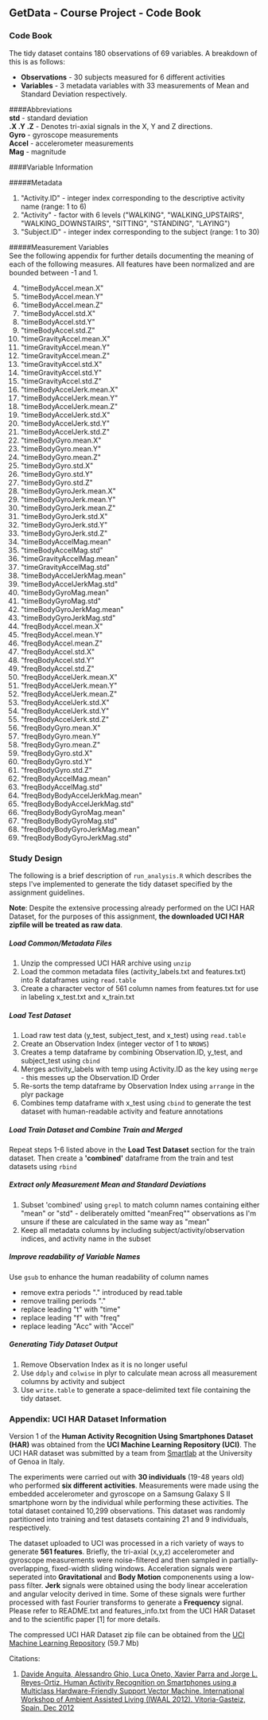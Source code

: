 ## GetData - Course Project - Code Book

### Code Book

The tidy dataset contains 180 observations of 69 variables. A breakdown of this is as follows:  
- **Observations** - 30 subjects measured for 6 different activities  
- **Variables** - 3 metadata variables with 33 measurements of Mean and Standard Deviation respectively.  

####Abbreviations  
**std** - standard deviation  
**.X .Y .Z** - Denotes tri-axial signals in the X, Y and Z directions.  
**Gyro** - gyroscope measurements  
**Accel** - accelerometer measurements  
**Mag** - magnitude  

####Variable Information  

#####Metadata 

1. "Activity.ID" - integer index corresponding to the descriptive activity name (range: 1 to 6)  
2. "Activity" - factor with 6 levels ("WALKING", "WALKING\_UPSTAIRS", "WALKING\_DOWNSTAIRS", "SITTING", "STANDING", "LAYING")  
3. "Subject.ID" - integer index corresponding to the subject (range: 1 to 30)  

#####Measurement Variables  
See the following appendix for further details documenting the meaning of each of the following measures. All features have been normalized and are bounded between -1 and 1.

4. "timeBodyAccel.mean.X"         
5. "timeBodyAccel.mean.Y"         
6. "timeBodyAccel.mean.Z"         
7. "timeBodyAccel.std.X"          
8. "timeBodyAccel.std.Y"          
9. "timeBodyAccel.std.Z"          
10. "timeGravityAccel.mean.X"      
11. "timeGravityAccel.mean.Y"      
12. "timeGravityAccel.mean.Z"      
13. "timeGravityAccel.std.X"       
14. "timeGravityAccel.std.Y"       
15. "timeGravityAccel.std.Z"       
16. "timeBodyAccelJerk.mean.X"     
17. "timeBodyAccelJerk.mean.Y"     
18. "timeBodyAccelJerk.mean.Z"     
19. "timeBodyAccelJerk.std.X"      
20. "timeBodyAccelJerk.std.Y"      
21. "timeBodyAccelJerk.std.Z"      
22. "timeBodyGyro.mean.X"          
23. "timeBodyGyro.mean.Y"          
24. "timeBodyGyro.mean.Z"          
25. "timeBodyGyro.std.X"           
26. "timeBodyGyro.std.Y"           
27. "timeBodyGyro.std.Z"           
28. "timeBodyGyroJerk.mean.X"      
29. "timeBodyGyroJerk.mean.Y"      
30. "timeBodyGyroJerk.mean.Z"      
31. "timeBodyGyroJerk.std.X"       
32. "timeBodyGyroJerk.std.Y"       
33. "timeBodyGyroJerk.std.Z"       
34. "timeBodyAccelMag.mean"        
35. "timeBodyAccelMag.std"         
36. "timeGravityAccelMag.mean"     
37. "timeGravityAccelMag.std"      
38. "timeBodyAccelJerkMag.mean"    
39. "timeBodyAccelJerkMag.std"     
40. "timeBodyGyroMag.mean"         
41. "timeBodyGyroMag.std"          
42. "timeBodyGyroJerkMag.mean"     
43. "timeBodyGyroJerkMag.std"      
44. "freqBodyAccel.mean.X"         
45. "freqBodyAccel.mean.Y"         
46. "freqBodyAccel.mean.Z"         
47. "freqBodyAccel.std.X"          
48. "freqBodyAccel.std.Y"          
49. "freqBodyAccel.std.Z"          
50. "freqBodyAccelJerk.mean.X"     
51. "freqBodyAccelJerk.mean.Y"     
52. "freqBodyAccelJerk.mean.Z"     
53. "freqBodyAccelJerk.std.X"      
54. "freqBodyAccelJerk.std.Y"      
55. "freqBodyAccelJerk.std.Z"      
56. "freqBodyGyro.mean.X"          
57. "freqBodyGyro.mean.Y"          
58. "freqBodyGyro.mean.Z"          
59. "freqBodyGyro.std.X"           
60. "freqBodyGyro.std.Y"           
61. "freqBodyGyro.std.Z"           
62. "freqBodyAccelMag.mean"        
63. "freqBodyAccelMag.std"         
64. "freqBodyBodyAccelJerkMag.mean"
65. "freqBodyBodyAccelJerkMag.std" 
66. "freqBodyBodyGyroMag.mean"     
67. "freqBodyBodyGyroMag.std"      
68. "freqBodyBodyGyroJerkMag.mean" 
69. "freqBodyBodyGyroJerkMag.std"

### Study Design

The following is a brief description of `run_analysis.R` which describes the steps I've implemented to generate the tidy dataset specified by the assignment guidelines. 

**Note**: Despite the extensive processing already performed on the UCI HAR Dataset, for the purposes of this assignment, **the downloaded UCI HAR zipfile will be treated as raw data**. 

##### Load Common/Metadata Files  
1. Unzip the compressed UCI HAR archive using `unzip`  
2. Load the common metadata files (activity_labels.txt and features.txt) into R dataframes  using `read.table`  
3. Create a character vector of 561 column names from features.txt for use in labeling x\_test.txt and x\_train.txt  

##### Load Test Dataset  
1. Load raw test data (y\_test, subject\_test, and x\_test) using `read.table` 
2. Create an Observation Index (integer vector of 1 to `NROWS`)  
3. Creates a temp dataframe by combining Observation.ID, y\_test, and subject\_test using `cbind`  
4. Merges activity_labels with temp using Activity.ID as the key using `merge` - this messes up the Observation.ID Order  
5. Re-sorts the temp dataframe by Observation Index using `arrange` in the plyr package 
6. Combines temp dataframe with x_test using `cbind` to generate the test dataset with human-readable activity and feature annotations  

##### Load Train Dataset and Combine Train and Merged
Repeat steps 1-6 listed above in the **Load Test Dataset** section for the train dataset. Then create a **'combined'** dataframe from the train and test datasets using `rbind`    

##### Extract only Measurement Mean and Standard Deviations
1. Subset 'combined' using `grepl` to match column names containing either "mean" or "std" - deliberately omitted "meanFreq"" observations as I'm unsure if these are calculated in the same way as "mean"   
2. Keep all metadata columns by including subject/activity/observation indices, and activity name in the subset  

##### Improve readability of Variable Names
Use `gsub` to enhance the human readability of column names  
- remove extra periods "." introduced by read.table  
- remove trailing periods "."  
- replace leading "t" with "time"  
- replace leading "f" with "freq"  
- replace leading "Acc" with "Accel"  

##### Generating Tidy Dataset Output
1. Remove Observation Index as it is no longer useful  
2. Use `ddply` and `colwise` in plyr to calculate mean across all measurement columns by activity and subject
3. Use `write.table` to generate a space-delimited text file containing the tidy dataset.

### Appendix: UCI HAR Dataset Information

Version 1 of the **Human Activity Recognition Using Smartphones Dataset (HAR)** was obtained from the **UCI Machine Learning Repository (UCI)**. The UCI HAR dataset was submitted by a team from [Smartlab](https://sites.google.com/site/smartlabunige/home) at the University of Genoa in Italy. 

The experiments were carried out with **30 individuals** (19-48 years old) who performed **six different activities**. Measurements were made using the embedded accelerometer and gyroscope on a Samsung Galaxy S II smartphone worn by the individual while performing these activities. The total dataset contained 10,299 observations. This dataset was randomly partitioned into training and test datasets containing 21 and 9 individuals, respectively. 

The dataset uploaded to UCI was processed in a rich variety of ways to generate **561 features**. Briefly, the tri-axial (x,y,z) accelerometer and gyroscope measurements were noise-filtered and then sampled in partially-overlapping, fixed-width sliding windows. Acceleration signals were seperated into **Gravitational** and **Body Motion** componenents using a low-pass filter. **Jerk** signals were obtained using the body linear acceleration and angular velocity derived in time. Some of these signals were further processed with fast Fourier transforms to generate a **Frequency** signal.  Please refer to README.txt and features_info.txt from the UCI HAR Dataset and to the scientific paper [1] for more details. 

The compressed UCI HAR Dataset zip file can be obtained from the [UCI Machine Learning Repository](http://archive.ics.uci.edu/ml/datasets/Human+Activity+Recognition+Using+Smartphones) (59.7 Mb)

Citations:  
1. [Davide Anguita, Alessandro Ghio, Luca Oneto, Xavier Parra and Jorge L. Reyes-Ortiz. Human Activity Recognition on Smartphones using a Multiclass Hardware-Friendly Support Vector Machine. International Workshop of Ambient Assisted Living (IWAAL 2012). Vitoria-Gasteiz, Spain. Dec 2012](http://link.springer.com/chapter/10.1007%2F978-3-642-35395-6_30)